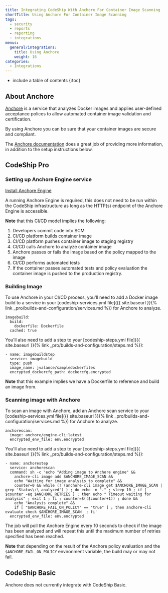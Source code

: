 ```yaml
---
title: Integrating CodeShip With Anchore For Container Image Scanning
shortTitle: Using Anchore For Container Image Scanning
tags:
  - security
  - reports
  - reporting
  - integrations
menus:
  general/integrations:
    title: Using Anchore
    weight: 16
categories:
  - Integrations    
---
```


* include a table of contents
{:toc}

## About Anchore

[Anchore](https://anchore.com) is a service that analyzes Docker images and applies user-defined acceptance polices to allow automated container image validation and certification.

By using Anchore you can be sure that your container images are secure and compliant.

The [Anchore documentation](https://anchore.freshdesk.com/support/home) does a great job of providing more information, in addition to the setup instructions below.

## CodeShip Pro

### Setting up Anchore Engine service

[Install Anchore Engine](https://anchore.freshdesk.com/support/solutions/articles/36000020728-overview)

A running Anchore Engine is required, this does not need to be run within the CodeShip infrastructure as long as the HTTP(s) endpoint of the Anchore Engine is accessible.

**Note** that this CI/CD model implies the following:

1. Developers commit code into SCM
2. CI/CD platform builds container image
3. CI/CD platform pushes container image to staging registry
4. CI/CD calls Anchore to analyze container image
5. Anchore passes or fails the image based on the policy mapped to the image
6. CI/CD performs automated tests
7. If the container passes automated tests and policy evaluation the container image is pushed to the production registry.

### Building Image

To use Anchore in your CI/CD process, you'll need to add a Docker image build to a service in your [codeship-services.yml file]({{ site.baseurl }}{% link _pro/builds-and-configuration/services.md %}) for Anchore to analyze.

```
imagebuild:
  build:
    dockerfile: Dockerfile
  cached: true
```

You'll also need to add a step to your [codeship-steps.yml file]({{ site.baseurl }}{% link _pro/builds-and-configuration/steps.md %}):

```
- name: imagebuildstep
  service: imagebuild
  type: push
  image_name: jvalance/sampledockerfiles
  encrypted_dockercfg_path: dockercfg.encrypted
```

**Note** that this example implies we have a Dockerfile to reference and build an image from.

### Scanning image with Anchore

To scan an image with Anchore, add an Anchore scan service to your [codeship-services.yml file]({{ site.baseurl }}{% link _pro/builds-and-configuration/services.md %}) for Anchore to analyze.

```
anchorescan:
  image: anchore/engine-cli:latest
  encrypted_env_file: env.encrypted
```

You'll also need to add a step to your [codeship-steps.yml file]({{ site.baseurl }}{% link _pro/builds-and-configuration/steps.md %}):

```
- name: anchorestep
  service: anchorescan
  command: sh -c 'echo "Adding image to Anchore engine" &&
    anchore-cli image add $ANCHORE_IMAGE_SCAN &&
    echo "Waiting for image analysis to complete" &&
    counter=0 && while (! (anchore-cli image get $ANCHORE_IMAGE_SCAN | grep 'Status\:\ analyzed') ) ; do echo -n "." ; sleep 10 ; if [ $counter -eq $ANCHORE_RETRIES ] ; then echo " Timeout waiting for analysis" ; exit 1 ; fi ; counter=$(($counter+1)) ; done &&
    echo "Analysis complete" &&
    if [ "$ANCHORE_FAIL_ON_POLICY" == "true" ] ; then anchore-cli evaluate check $ANCHORE_IMAGE_SCAN  ; fi'
  encrypted_env_file: env.encrypted
```

The job will poll the Anchore Engine every 10 seconds to check if the image has been analyzed and will repeat this until the maximum number of retries specified has been reached.

**Note** that depending on the result of the Anchore policy evaluation and the `$ANCHORE_FAIL_ON_POLICY` environment variable, the build may or may not fail.

## CodeShip Basic

Anchore does not currently integrate with CodeShip Basic.
